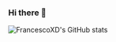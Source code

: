 ### Hi there 👋

![FrancescoXD's GitHub stats](https://github-readme-stats.vercel.app/api?username=FrancescoXD&show_icons=true&theme=radical)

<!--
**FrancescoXD/FrancescoXD** is a ✨ _special_ ✨ repository because its `README.md` (this file) appears on your GitHub profile.

Here are some ideas to get you started:

- 🔭 I’m currently working on ...
- 🌱 I’m currently learning ...
- 👯 I’m looking to collaborate on ...
- 🤔 I’m looking for help with ...
- 💬 Ask me about ...
- 📫 How to reach me: ...
- 😄 Pronouns: ...
- ⚡ Fun fact: ...
-->

